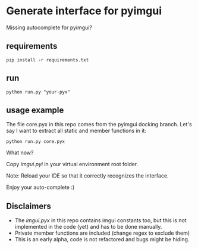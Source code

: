 # Generate interface for pyimgui

Missing autocomplete for pyimgui? 

## requirements
    pip install -r requirements.txt

## run

    python run.py "your-pyx"

## usage example

The file core.pyx in this repo comes from the pyimgui docking branch. Let's say I want to extract all static and member functions in it:

    python run.py core.pyx

What now?

Copy *imgui.pyi* in your virtual environment root folder.

Note: Reload your IDE so that it correctly recognizes the interface. 

Enjoy your auto-complete :)

## Disclaimers

- The *imgui.pyx* in this repo contains imgui constants too, but this is not implemented in the code (yet) and has to be done manually.
- Private member functions are included (change regex to exclude them)
- This is an early alpha, code is not refactored and bugs might be hiding.